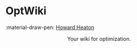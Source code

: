 # OptWiki

:material-draw-pen: [Howard Heaton](https://howardheaton.tech)  

<center>
    Your wiki for optimization.
</center>